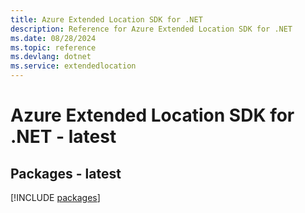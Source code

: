 ```yaml
---
title: Azure Extended Location SDK for .NET
description: Reference for Azure Extended Location SDK for .NET
ms.date: 08/28/2024
ms.topic: reference
ms.devlang: dotnet
ms.service: extendedlocation
---
```

# Azure Extended Location SDK for .NET - latest
## Packages - latest
[!INCLUDE [packages](extended-location-index.md)]